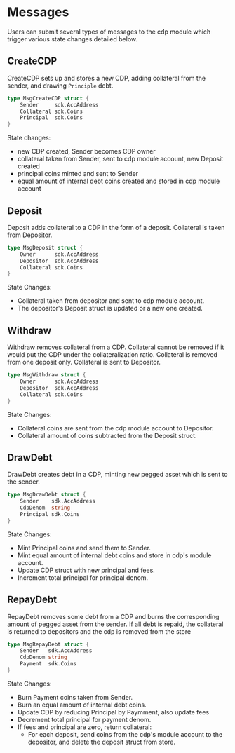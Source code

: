 # Messages

Users can submit several types of messages to the cdp module which trigger various state changes detailed below.

## CreateCDP

CreateCDP sets up and stores a new CDP, adding collateral from the sender, and drawing `Principle` debt.

```go
type MsgCreateCDP struct {
    Sender     sdk.AccAddress
    Collateral sdk.Coins
    Principal  sdk.Coins
}
```

State changes:

- new CDP created, Sender becomes CDP owner
- collateral taken from Sender, sent to cdp module account, new Deposit created
- principal coins minted and sent to Sender
- equal amount of internal debt coins created and stored in cdp module account

## Deposit

Deposit adds collateral to a CDP in the form of a deposit. Collateral is taken from Depositor.

```go
type MsgDeposit struct {
    Owner      sdk.AccAddress
    Depositor  sdk.AccAddress
    Collateral sdk.Coins
}
```

State Changes:

- Collateral taken from depositor and sent to cdp module account.
- The depositor's Deposit struct is updated or a new one created.
<!-- TODO - something to do with fees -->

## Withdraw

Withdraw removes collateral from a CDP. Collateral cannot be removed if it would put the CDP under the collateralization ratio. Collateral is removed from one deposit only. Collateral is sent to Depositor.

```go
type MsgWithdraw struct {
    Owner      sdk.AccAddress
    Depositor  sdk.AccAddress
    Collateral sdk.Coins
}
```

State Changes:

<!-- TODO - Something to do with fees -->
- Collateral coins are sent from the cdp module account to Depositor.
- Collateral amount of coins subtracted from the Deposit struct.

## DrawDebt

DrawDebt creates debt in a CDP, minting new pegged asset which is sent to the sender.
<!-- TODO Can the sender own have same collateral multiple CDPs? if so how do they choose between them.  -->

```go
type MsgDrawDebt struct {
    Sender    sdk.AccAddress
    CdpDenom  string
    Principal sdk.Coins
}
```

State Changes:

- Mint Principal coins and send them to Sender.
- Mint equal amount of internal debt coins and store in cdp's module account.
- Update CDP struct with new principal and fees. <!-- TODO how fees are calculated -->
- Increment total principal for principal denom.

## RepayDebt

RepayDebt removes some debt from a CDP and burns the corresponding amount of pegged asset from the sender. If all debt is repaid, the collateral is returned to depositors and the cdp is removed from the store

```go
type MsgRepayDebt struct {
    Sender   sdk.AccAddress
    CdpDenom string
    Payment  sdk.Coins
}
```

State Changes:

- Burn Payment coins taken from Sender.
- Burn an equal amount of internal debt coins.
- Update CDP by reducing Principal by Paymment, also update fees <!-- TODO -->
- Decrement total principal for payment denom.
- If fees and principal are zero, return collateral:
  - For each deposit, send coins from the cdp's module account to the depositor, and delete the deposit struct from store.

